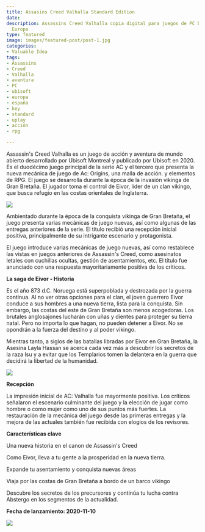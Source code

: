 ```yaml
---
title: Assasins Creed Valhalla Standard Edition
date: 
description: Assassins Creed Valhalla copia digital para juegos de PC baratos Uplay
  Europa
type: featured
image: images/featured-post/post-1.jpg
categories:
- Valuable Idea
tags:
- Assassins
- Creed
- Valhalla
- aventura
- PC
- ubisoft
- europa
- españa
- key
- standard
- uplay
- acción
- rpg

---
```

Assassin's Creed Valhalla es un juego de acción y aventura de mundo abierto desarrollado por Ubisoft Montreal y publicado por Ubisoft en 2020. Es el duodécimo juego principal de la serie AC y el tercero que presenta la nueva mecánica de juego de Ac: Origins, una malla de acción. y elementos de RPG. El juego se desarrolla durante la época de la invasión vikinga de Gran Bretaña. El jugador toma el control de Eivor, líder de un clan vikingo, que busca refugio en las costas orientales de Inglaterra.

![](/images/juegos-pc-valhalla.jpg)

Ambientado durante la época de la conquista vikinga de Gran Bretaña, el juego presenta varias mecánicas de juego nuevas, así como algunas de las entregas anteriores de la serie. El título recibió una recepción inicial positiva, principalmente de su intrigante escenario y protagonista.

El juego introduce varias mecánicas de juego nuevas, así como restablece las vistas en juegos anteriores de Assassin's Creed, como asesinatos letales con cuchillas ocultas, gestión de asentamientos, etc. El título fue anunciado con una respuesta mayoritariamente positiva de los críticos.

**La saga de Eivor - Historia**

Es el año 873 d.C. Noruega está superpoblada y destrozada por la guerra continua. Al no ver otras opciones para el clan, el joven guerrero Eivor conduce a sus hombres a una nueva tierra, lista para la conquista. Sin embargo, las costas del este de Gran Bretaña son menos acogedoras. Los brutales anglosajones lucharán con uñas y dientes para proteger su tierra natal. Pero no importa lo que hagan, no pueden detener a Eivor. No se opondrán a la fuerza del destino y al poder vikingo.

Mientras tanto, a siglos de las batallas libradas por Eivor en Gran Bretaña, la Asesina Layla Hassan se acerca cada vez más a descubrir los secretos de la raza Isu y a evitar que los Templarios tomen la delantera en la guerra que decidirá la libertad de la humanidad.

![](/images/juegos-pc-valhalla2.jpg)

**Recepción**

La impresión inicial de AC: Valhalla fue mayormente positiva. Los críticos señalaron el escenario culminante del juego y la elección de jugar como hombre o como mujer como uno de sus puntos más fuertes. La restauración de la mecánica del juego desde las primeras entregas y la mejora de las actuales también fue recibida con elogios de los revisores.

**Características clave**

Una nueva historia en el canon de Assassin's Creed

Como Eivor, lleva a tu gente a la prosperidad en la nueva tierra.

Expande tu asentamiento y conquista nuevas áreas

Viaja por las costas de Gran Bretaña a bordo de un barco vikingo

Descubre los secretos de los precursores y continúa tu lucha contra Abstergo en los segmentos de la actualidad.

**Fecha de lanzamiento: 2020-11-10**

![](/images/juegos-pc-valhalla3.jpg)